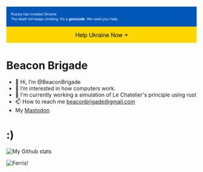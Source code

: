 [![Stand With Ukraine](https://raw.githubusercontent.com/vshymanskyy/StandWithUkraine/main/banner2-direct.svg)](https://stand-with-ukraine.pp.ua)

# Beacon Brigade
- 👋 Hi, I’m @BeaconBrigade
- 👀 I’m interested in how computers work.
- 🌱 I'm currently working a simulation of Le Chatelier's principle using rust
- 📫 How to reach me beaconbrigade@gmail.com
- My <a rel="me" href="https://mstdn.ca/@beaconbrigade">Mastodon</a>

# :) 

![My Github stats](https://github-readme-stats.vercel.app/api?username=BeaconBrigade&show_icons=true&theme=dark)

<!--![Ferris!](https://user-images.githubusercontent.com/100320298/171472910-524ba70a-9a73-4b88-b36b-3f05380c97b9.png)-->
<img alt="Ferris!" src="https://user-images.githubusercontent.com/100320298/171472910-524ba70a-9a73-4b88-b36b-3f05380c97b9.png" width=400>
